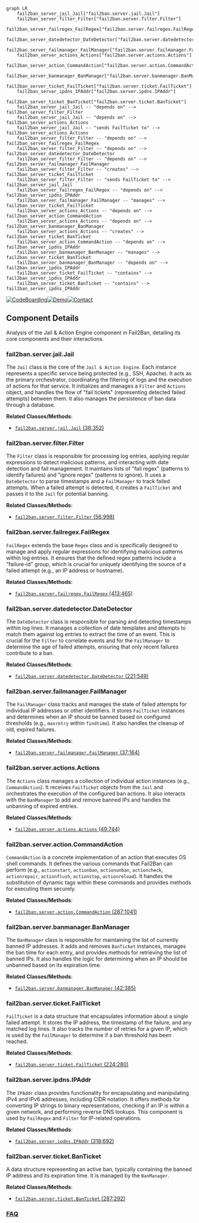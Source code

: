 ```mermaid
graph LR
    fail2ban_server_jail_Jail["fail2ban.server.jail.Jail"]
    fail2ban_server_filter_Filter["fail2ban.server.filter.Filter"]
    fail2ban_server_failregex_FailRegex["fail2ban.server.failregex.FailRegex"]
    fail2ban_server_datedetector_DateDetector["fail2ban.server.datedetector.DateDetector"]
    fail2ban_server_failmanager_FailManager["fail2ban.server.failmanager.FailManager"]
    fail2ban_server_actions_Actions["fail2ban.server.actions.Actions"]
    fail2ban_server_action_CommandAction["fail2ban.server.action.CommandAction"]
    fail2ban_server_banmanager_BanManager["fail2ban.server.banmanager.BanManager"]
    fail2ban_server_ticket_FailTicket["fail2ban.server.ticket.FailTicket"]
    fail2ban_server_ipdns_IPAddr["fail2ban.server.ipdns.IPAddr"]
    fail2ban_server_ticket_BanTicket["fail2ban.server.ticket.BanTicket"]
    fail2ban_server_jail_Jail -- "depends on" --> fail2ban_server_filter_Filter
    fail2ban_server_jail_Jail -- "depends on" --> fail2ban_server_actions_Actions
    fail2ban_server_jail_Jail -- "sends FailTicket to" --> fail2ban_server_actions_Actions
    fail2ban_server_filter_Filter -- "depends on" --> fail2ban_server_failregex_FailRegex
    fail2ban_server_filter_Filter -- "depends on" --> fail2ban_server_datedetector_DateDetector
    fail2ban_server_filter_Filter -- "depends on" --> fail2ban_server_failmanager_FailManager
    fail2ban_server_filter_Filter -- "creates" --> fail2ban_server_ticket_FailTicket
    fail2ban_server_filter_Filter -- "sends FailTicket to" --> fail2ban_server_jail_Jail
    fail2ban_server_failregex_FailRegex -- "depends on" --> fail2ban_server_ipdns_IPAddr
    fail2ban_server_failmanager_FailManager -- "manages" --> fail2ban_server_ticket_FailTicket
    fail2ban_server_actions_Actions -- "depends on" --> fail2ban_server_action_CommandAction
    fail2ban_server_actions_Actions -- "depends on" --> fail2ban_server_banmanager_BanManager
    fail2ban_server_actions_Actions -- "creates" --> fail2ban_server_ticket_BanTicket
    fail2ban_server_action_CommandAction -- "depends on" --> fail2ban_server_ipdns_IPAddr
    fail2ban_server_banmanager_BanManager -- "manages" --> fail2ban_server_ticket_BanTicket
    fail2ban_server_banmanager_BanManager -- "depends on" --> fail2ban_server_ipdns_IPAddr
    fail2ban_server_ticket_FailTicket -- "contains" --> fail2ban_server_ipdns_IPAddr
    fail2ban_server_ticket_BanTicket -- "contains" --> fail2ban_server_ipdns_IPAddr
```
[![CodeBoarding](https://img.shields.io/badge/Generated%20by-CodeBoarding-9cf?style=flat-square)](https://github.com/CodeBoarding/CodeBoarding)[![Demo](https://img.shields.io/badge/Try%20our-Demo-blue?style=flat-square)](https://www.codeboarding.org/demo)[![Contact](https://img.shields.io/badge/Contact%20us%20-%20contact@codeboarding.org-lightgrey?style=flat-square)](mailto:contact@codeboarding.org)

## Component Details

Analysis of the Jail & Action Engine component in Fail2Ban, detailing its core components and their interactions.

### fail2ban.server.jail.Jail
The `Jail` class is the core of the `Jail & Action Engine`. Each instance represents a specific service being protected (e.g., SSH, Apache). It acts as the primary orchestrator, coordinating the filtering of logs and the execution of actions for that service. It initializes and manages a `Filter` and `Actions` object, and handles the flow of "fail tickets" (representing detected failed attempts) between them. It also manages the persistence of ban data through a database.


**Related Classes/Methods**:

- <a href="https://github.com/fail2ban/fail2ban/blob/master/fail2ban/server/jail.py#L38-L352" target="_blank" rel="noopener noreferrer">`fail2ban.server.jail.Jail` (38:352)</a>


### fail2ban.server.filter.Filter
The `Filter` class is responsible for processing log entries, applying regular expressions to detect malicious patterns, and interacting with date detection and fail management. It maintains lists of "fail regex" (patterns to identify failures) and "ignore regex" (patterns to ignore). It uses a `DateDetector` to parse timestamps and a `FailManager` to track failed attempts. When a failed attempt is detected, it creates a `FailTicket` and passes it to the `Jail` for potential banning.


**Related Classes/Methods**:

- <a href="https://github.com/fail2ban/fail2ban/blob/master/fail2ban/server/filter.py#L56-L998" target="_blank" rel="noopener noreferrer">`fail2ban.server.filter.Filter` (56:998)</a>


### fail2ban.server.failregex.FailRegex
`FailRegex` extends the base `Regex` class and is specifically designed to manage and apply regular expressions for identifying malicious patterns within log entries. It ensures that the defined regex patterns include a "failure-id" group, which is crucial for uniquely identifying the source of a failed attempt (e.g., an IP address or hostname).


**Related Classes/Methods**:

- <a href="https://github.com/fail2ban/fail2ban/blob/master/fail2ban/server/failregex.py#L413-L465" target="_blank" rel="noopener noreferrer">`fail2ban.server.failregex.FailRegex` (413:465)</a>


### fail2ban.server.datedetector.DateDetector
The `DateDetector` class is responsible for parsing and detecting timestamps within log lines. It manages a collection of date templates and attempts to match them against log entries to extract the time of an event. This is crucial for the `Filter` to correlate events and for the `FailManager` to determine the age of failed attempts, ensuring that only recent failures contribute to a ban.


**Related Classes/Methods**:

- <a href="https://github.com/fail2ban/fail2ban/blob/master/fail2ban/server/datedetector.py#L221-L549" target="_blank" rel="noopener noreferrer">`fail2ban.server.datedetector.DateDetector` (221:549)</a>


### fail2ban.server.failmanager.FailManager
The `FailManager` class tracks and manages the state of failed attempts for individual IP addresses or other identifiers. It stores `FailTicket` instances and determines when an IP should be banned based on configured thresholds (e.g., `maxretry` within `findtime`). It also handles the cleanup of old, expired failures.


**Related Classes/Methods**:

- <a href="https://github.com/fail2ban/fail2ban/blob/master/fail2ban/server/failmanager.py#L37-L164" target="_blank" rel="noopener noreferrer">`fail2ban.server.failmanager.FailManager` (37:164)</a>


### fail2ban.server.actions.Actions
The `Actions` class manages a collection of individual action instances (e.g., `CommandAction`). It receives `FailTicket` objects from the `Jail` and orchestrates the execution of the configured ban actions. It also interacts with the `BanManager` to add and remove banned IPs and handles the unbanning of expired entries.


**Related Classes/Methods**:

- <a href="https://github.com/fail2ban/fail2ban/blob/master/fail2ban/server/actions.py#L49-L744" target="_blank" rel="noopener noreferrer">`fail2ban.server.actions.Actions` (49:744)</a>


### fail2ban.server.action.CommandAction
`CommandAction` is a concrete implementation of an action that executes OS shell commands. It defines the various commands that Fail2Ban can perform (e.g., `actionstart`, `actionban`, `actionunban`, `actioncheck`, `actionrepair`, `actionflush`, `actionstop`, `actionreload`). It handles the substitution of dynamic tags within these commands and provides methods for executing them securely.


**Related Classes/Methods**:

- <a href="https://github.com/fail2ban/fail2ban/blob/master/fail2ban/server/action.py#L287-L1041" target="_blank" rel="noopener noreferrer">`fail2ban.server.action.CommandAction` (287:1041)</a>


### fail2ban.server.banmanager.BanManager
The `BanManager` class is responsible for maintaining the list of currently banned IP addresses. It adds and removes `BanTicket` instances, manages the ban time for each entry, and provides methods for retrieving the list of banned IPs. It also handles the logic for determining when an IP should be unbanned based on its expiration time.


**Related Classes/Methods**:

- <a href="https://github.com/fail2ban/fail2ban/blob/master/fail2ban/server/banmanager.py#L42-L385" target="_blank" rel="noopener noreferrer">`fail2ban.server.banmanager.BanManager` (42:385)</a>


### fail2ban.server.ticket.FailTicket
`FailTicket` is a data structure that encapsulates information about a single failed attempt. It stores the IP address, the timestamp of the failure, and any matched log lines. It also tracks the number of retries for a given IP, which is used by the `FailManager` to determine if a ban threshold has been reached.


**Related Classes/Methods**:

- <a href="https://github.com/fail2ban/fail2ban/blob/master/fail2ban/server/ticket.py#L224-L280" target="_blank" rel="noopener noreferrer">`fail2ban.server.ticket.FailTicket` (224:280)</a>


### fail2ban.server.ipdns.IPAddr
The `IPAddr` class provides functionality for encapsulating and manipulating IPv4 and IPv6 addresses, including CIDR notation. It offers methods for converting IP strings to binary representations, checking if an IP is within a given network, and performing reverse DNS lookups. This component is used by `FailRegex` and `Filter` for IP-related operations.


**Related Classes/Methods**:

- <a href="https://github.com/fail2ban/fail2ban/blob/master/fail2ban/server/ipdns.py#L318-L692" target="_blank" rel="noopener noreferrer">`fail2ban.server.ipdns.IPAddr` (318:692)</a>


### fail2ban.server.ticket.BanTicket
A data structure representing an active ban, typically containing the banned IP address and its expiration time. It is managed by the `BanManager`.


**Related Classes/Methods**:

- <a href="https://github.com/fail2ban/fail2ban/blob/master/fail2ban/server/ticket.py#L287-L292" target="_blank" rel="noopener noreferrer">`fail2ban.server.ticket.BanTicket` (287:292)</a>




### [FAQ](https://github.com/CodeBoarding/GeneratedOnBoardings/tree/main?tab=readme-ov-file#faq)